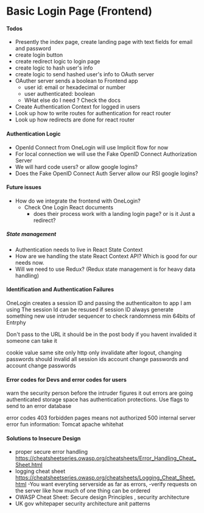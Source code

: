 # Basic Login Page (Frontend)
#### Todos
- Presently the index page, create landing page with text fields for email and password 
- create login button
- create redirect logic to login page
- create logic to hash user's info
- create logic to send hashed user's info to OAuth server
- OAuther server sends a boolean to Frontend app
	- user id: email or hexadecimal or number
	- user authenticated: boolean
	- WHat else do I need ? Check the docs
- Create Authentication Context for logged in users
- Look up how to write routes for authentication for react router
- Look up how redirects are done for react router
#### Authentication Logic
- OpenId Connect from OneLogin will use Implicit flow for now 
- For local connection we will use the Fake OpenID Connect Authorization Server
- We will hard code users? or allow google logins? 
- Does the Fake OpenID Connect Auth Server allow our RSI google logins?
#### Future issues 
- How do we integrate the frontend with OneLogin? 
	- Check One Login React documents
		- does their process work with a landing login page? or is it Just a redirect? 
##### State management
- Authentication needs to live in React State Context
- How are we handling the state React Context API? Which is good for our needs now.
- Will we need to use Redux? (Redux state management is for heavy data handling)

#### Identification and Authentication Failures
OneLogin creates a session ID and passing the authenticaiton to app I am using
The session Id can be resused if session ID 
always generate something new
use intruder sequencer to check randomness
min 64bits of Entrphy

Don't pass to the URL it should be in the post body
if you havent invalided it someone can take it 

cookie value same site only http only
invalidate after logout, changing passwords should invalid all session ids
account change passwords and account change passwords

#### Error codes for Devs and error codes for users
warn the security person before the intruder figures it out
errors are going authenticated storage space has authentication protections. Use flags to send to an error database

error codes 403 forbidden pages means not authorized 
500 internal server error  fun information: Tomcat apache whitehat

#### Solutions to Insecure Design
- proper secure error handling https://cheatsheetseries.owasp.org/cheatsheets/Error_Handling_Cheat_Sheet.html
- logging cheat sheet https://cheatsheetseries.owasp.org/cheatsheets/Logging_Cheat_Sheet.html
-You want everyting serverside as far as errors, 
-verify requests on the server like how much of one thing can be ordered 
- OWASP Cheat Sheet: Secure design Principles , security architecture
- UK gov whitepaper security architecture anit patterns